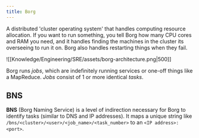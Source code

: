 ```yaml
---
title: Borg
---
```


A distributed 'cluster operating system' that handles computing resource allocation. If you want to run something, you tell Borg how many CPU cores and RAM you need, and it handles finding the machines in the cluster its overseeing to run it on. Borg also handles restarting things when they fail.

![[Knowledge/Engineering/SRE/assets/borg-architecture.png|500]]

Borg runs *jobs*, which are indefinitely running services or one-off things like a MapReduce. *Jobs* consist of 1 or more identical *tasks*. 

## BNS
**BNS** (Borg Naming Service) is a level of indirection necessary for Borg to identify tasks (similar to DNS and IP addresses). It maps a unique string like `/bns/<cluster>/<user>/<job_name>/<task_number>` to an `<IP address>:<port>`.
